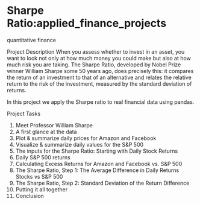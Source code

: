 # Sharpe Ratio:applied_finance_projects
quantitative finance

Project Description
When you assess whether to invest in an asset, you want to look not only at how much money you could make but also at how much risk you are taking. The Sharpe Ratio, developed by Nobel Prize winner William Sharpe some 50 years ago, does precisely this: it compares the return of an investment to that of an alternative and relates the relative return to the risk of the investment, measured by the standard deviation of returns.

In this project we apply the Sharpe ratio to real financial data using pandas.

Project Tasks
1. Meet Professor William Sharpe
2. A first glance at the data
3. Plot & summarize daily prices for Amazon and Facebook
4. Visualize & summarize daily values for the S&P 500
5. The inputs for the Sharpe Ratio: Starting with Daily Stock Returns
6. Daily S&P 500 returns
7. Calculating Excess Returns for Amazon and Facebook vs. S&P 500
8. The Sharpe Ratio, Step 1: The Average Difference in Daily Returns Stocks vs S&P 500
9. The Sharpe Ratio, Step 2: Standard Deviation of the Return Difference
10. Putting it all together
11. Conclusion
